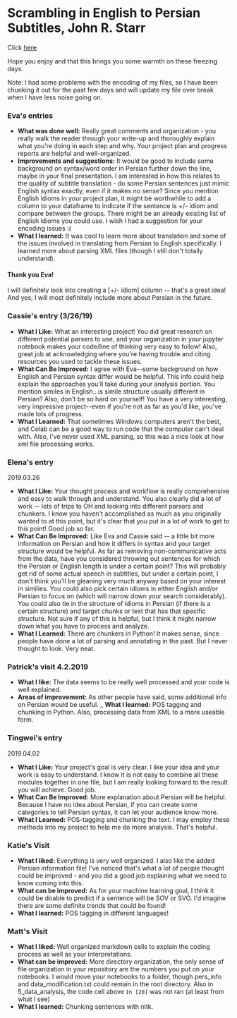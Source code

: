 # Scrambling in English to Persian Subtitles, John R. Starr
Click [here](https://github.com/Data-Science-for-Linguists-2019/Scrambling-in-English-to-Persian-Subtitles)

Hope you enjoy and that this brings you some warmth on these freezing days.

Note: I had some problems with the encoding of my files, so I have been chunking it out for the past few days and will update my file over break when I have less noise going on.

### Eva's entries
- __What was done well:__ Really great comments and organization - you really walk the reader through your write-up and thoroughly explain what you're doing in each step and why. Your project plan and progress reports are helpful and well-organized.
- __Improvements and suggestions:__ It would be good to include some background on syntax/word order in Persian further down the line, maybe in your final presentation. I am interested in how this relates to the quality of subtitle translation - do some Persian sentences just mimic English syntax exactly, even if it makes no sense? Since you mention English idioms in your project plan, it might be worthwhile to add a column to your dataframe to indicate if the sentence is +/- idiom and compare between the groups. There might be an already existing list of English idioms you could use. I wish I had a suggestion for your encoding issues :(
- __What I learned:__ It was cool to learn more about translation and some of the issues involved in translating from Persian to English specifically. I learned more about parsing XML files (though I still don't totally understand).

#### Thank you Eva!
I will definitely look into creating a [+/- idiom] column -- that's a great idea! And yes; I will most definitely include more about Persian in the future.

### Cassie's entry (3/26/19)
- **What I Like:** What an interesting project! You did great research
on different potential parsers to use, and your organization in your
jupyter notebook makes your code/line of thinking very easy to follow!
Also, great job at acknowledging where you're having trouble and citing
resources you used to tackle these issues.
- **What Can Be Improved:** I agree with Eva--some background on how
English and Persian syntax differ would be helpful. This info could
help explain the approaches you'll take during your analysis portion.
You mention similes in English...is simile structure usually different
in Persian? Also, don't be so hard on yourself! You have a very
interesting, very impressive project--even if you're not as far as
you'd like, you've made lots of progress.
- **What I Learned:** That sometimes Windows computers aren't the best,
and Colab can be a good way to run code that the computer can't deal
with. Also, I've never used XML parsing, so this was a nice look at how
xml file processing works.

### Elena's entry
2019.03.26
- **What I Like:** Your thought process and workflow is really comprehensive and easy to walk through and understand. You also clearly did a lot of work -- lots of trips to OH and looking into different parsers and chunkers. I know you haven't accomplished as much as you originally wanted to at this point, but it's clear that you put in a lot of work to get to this point! Good job so far.
- **What Can Be Improved:** Like Eva and Cassie said -- a little bit more information on Persian and how it differs in syntax and your target structure would be helpful. As far as removing non-communicative acts from the data, have you considered throwing out sentences for which the Persian or English length is under a certain point? This will probably get rid of some actual speech in subtitles, but under a certain point, I don't think you'll be gleaning very much anyway based on your interest in similies. You could also pick certain idioms in either English and/or Persian to focus on (which will narrow down your search considerably). You could also tie in the structure of idioms in Persian (if there is a certain structure) and target chunks or text that has that specific structure. Not sure if any of this is helpful, but I think it might narrow down what you have to process and analyze.
- **What I Learned:** There are chunkers in Python! It makes sense, since people have done a lot of parsing and annotating in the past. But I never thought to look. Very neat.

### Patrick's visit 4.2.2019
- __What I like:__ The data seems to be really well processed and your code is well explained.
- __Areas of improvement:__ As other people have said, some additional info on Persian would be useful.
_ __What I learned:__ POS tagging and chunking in Python. Also, processing data from XML to a more useable form.

### Tingwei's entry
2019.04.02
- **What I Like:** Your project's goal is very clear. I like your idea and your work is easy to understand. I know it is not easy to combine all these modules together in one file, but I am really looking forward to the result you will achieve. Good job.
- **What Can Be Improved:** More explanation about Persian will be helpful. Because I have no idea about Persian, if you can create some categories to tell Persian syntax, it can let your audience know more.
- **What I Learned:** POS-tagging and chunking the text. I may employ these methods into my project to help me do more analysis. That's helpful.

### Katie's Visit
- **What I liked:** Everything is very well organized. I also like the added Persian information file! I've noticed that's what a lot of people thought could be improved - and you did a good job explaining what we need to know coming into this.
- **What can be improved:** As for your machine learning goal, I think it could be doable to predict if a sentence will be SOV or SVO. I'd imagine there are some definite trends that could be found!
- **What I learned:** POS tagging in different languages!


### Matt's Visit
- __What I liked:__ Well organized markdown cells to explain the coding process as well as your interpretations. 
- __What can be improved:__ More directory organization, the only sense of file organization in your repository are the numbers you put on your notebooks. I would move your notebooks to a folder, though pers_info and data_modification.txt could remain in the root directory. Also in 5_data_analysis, the code cell above ```In [20]``` was not ran (at least from what I see)
- __What I learned:__ Chunking sentences with nltk.  